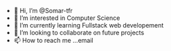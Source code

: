 - 👋 Hi, I’m @Somar-tfr
- 👀 I’m interested in Computer Science
- 🌱 I’m currently learning Fullstack web developement
- 💞️ I’m looking to collaborate on future projects
- 📫 How to reach me ...email

<!---
Somar-tfr/Somar-tfr is a ✨ special ✨ repository because its `README.md` (this file) appears on your GitHub profile.
You can click the Preview link to take a look at your changes.
--->
